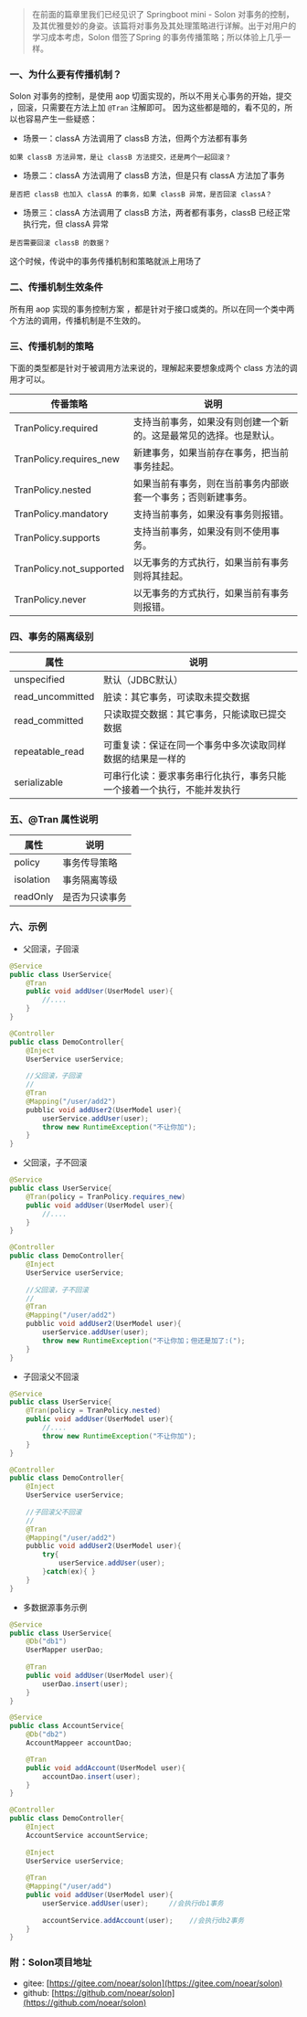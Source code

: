> 在前面的篇章里我们已经见识了 Springboot mini - Solon 对事务的控制，及其优雅曼妙的身姿。该篇将对事务及其处理策略进行详解。出于对用户的学习成本考虑，Solon 借签了Spring 的事务传播策略；所以体验上几乎一样。

### 一、为什么要有传播机制？

Solon 对事务的控制，是使用 aop 切面实现的，所以不用关心事务的开始，提交 ，回滚，只需要在方法上加 `@Tran` 注解即可。
因为这些都是暗的，看不见的，所以也容易产生一些疑惑：

* 场景一：classA 方法调用了 classB 方法，但两个方法都有事务
```
如果 classB 方法异常，是让 classB 方法提交，还是两个一起回滚？
```

* 场景二：classA 方法调用了 classB 方法，但是只有 classA 方法加了事务
```
是否把 classB 也加入 classA 的事务，如果 classB 异常，是否回滚 classA？
```

* 场景三：classA 方法调用了 classB 方法，两者都有事务，classB 已经正常执行完，但 classA 异常
```
是否需要回滚 classB 的数据？
```

这个时候，传说中的事务传播机制和策略就派上用场了

### 二、传播机制生效条件

所有用 aop 实现的事务控制方案 ，都是针对于接口或类的。所以在同一个类中两个方法的调用，传播机制是不生效的。


### 三、传播机制的策略

下面的类型都是针对于被调用方法来说的，理解起来要想象成两个 class 方法的调用才可以。


|  传番策略 | 说明 | 
| -------- | -------- | 
| TranPolicy.required     | 支持当前事务，如果没有则创建一个新的。这是最常见的选择。也是默认。     |
| TranPolicy.requires_new     | 新建事务，如果当前存在事务，把当前事务挂起。     |
| TranPolicy.nested     | 如果当前有事务，则在当前事务内部嵌套一个事务；否则新建事务。     |
| TranPolicy.mandatory     | 支持当前事务，如果没有事务则报错。     |
| TranPolicy.supports     | 支持当前事务，如果没有则不使用事务。     |
| TranPolicy.not_supported    | 以无事务的方式执行，如果当前有事务则将其挂起。     |
| TranPolicy.never    | 以无事务的方式执行，如果当前有事务则报错。     |

### 四、事务的隔离级别

| 属性 | 说明 | 
| -------- | -------- | 
| unspecified     | 默认（JDBC默认）    | 
| read_uncommitted     | 脏读：其它事务，可读取未提交数据     | 
| read_committed     | 只读取提交数据：其它事务，只能读取已提交数据  | 
| repeatable_read     | 可重复读：保证在同一个事务中多次读取同样数据的结果是一样的  | 
| serializable     | 可串行化读：要求事务串行化执行，事务只能一个接着一个执行，不能并发执行  | 

### 五、@Tran 属性说明


| 属性 | 说明 | 
| -------- | -------- | 
| policy     | 事务传导策略     | 
| isolation     | 事务隔离等级     | 
| readOnly     | 是否为只读事务  | 



### 六、示例

* 父回滚，子回滚

```java
@Service
public class UserService{
    @Tran
    public void addUser(UserModel user){
        //....
    }
}

@Controller
public class DemoController{
    @Inject
    UserService userService; 
    
    //父回滚，子回滚
    //
    @Tran
    @Mapping("/user/add2")
    pubblic void addUser2(UserModel user){
        userService.addUser(user); 
        throw new RuntimeException("不让你加");
    }
}
```

* 父回滚，子不回滚

```java
@Service
public class UserService{
    @Tran(policy = TranPolicy.requires_new)
    public void addUser(UserModel user){
        //....
    }
}

@Controller
public class DemoController{
    @Inject
    UserService userService; 
    
    //父回滚，子不回滚
    //
    @Tran
    @Mapping("/user/add2")
    pubblic void addUser2(UserModel user){
        userService.addUser(user); 
        throw new RuntimeException("不让你加；但还是加了:(");
    }
}
```

* 子回滚父不回滚

```java
@Service
public class UserService{
    @Tran(policy = TranPolicy.nested)
    public void addUser(UserModel user){
        //....
        throw new RuntimeException("不让你加");
    }
}

@Controller
public class DemoController{
    @Inject
    UserService userService; 
    
    //子回滚父不回滚
    //
    @Tran
    @Mapping("/user/add2")
    pubblic void addUser2(UserModel user){
        try{
            userService.addUser(user); 
        }catch(ex){ }
    }
}
```

* 多数据源事务示例

```java
@Service
public class UserService{
    @Db("db1")
    UserMapper userDao;
    
    @Tran
    public void addUser(UserModel user){
        userDao.insert(user);
    }
}

@Service
public class AccountService{
    @Db("db2")
    AccountMappeer accountDao;

    @Tran
    public void addAccount(UserModel user){
        accountDao.insert(user);
    }
}

@Controller
public class DemoController{
    @Inject
    AccountService accountService; 
    
    @Inject
    UserService userService; 
    
    @Tran
    @Mapping("/user/add")
    public void addUser(UserModel user){
        userService.addUser(user);     //会执行db1事务
        
        accountService.addAccount(user);    //会执行db2事务
    }
}
```


### 附：Solon项目地址

* gitee:  [https://gitee.com/noear/solon](https://gitee.com/noear/solon)
* github:  [https://github.com/noear/solon](https://github.com/noear/solon)





